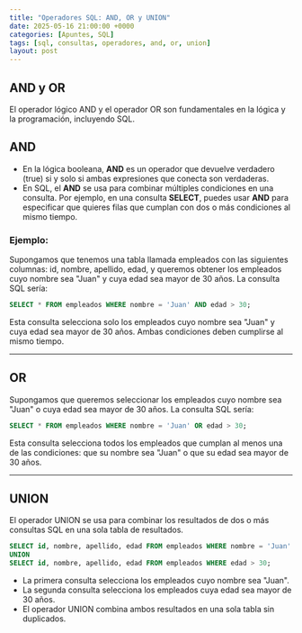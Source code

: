 ```yaml
---
title: "Operadores SQL: AND, OR y UNION"
date: 2025-05-16 21:00:00 +0000
categories: [Apuntes, SQL]
tags: [sql, consultas, operadores, and, or, union]
layout: post
---
```


## AND y OR

El operador lógico AND y el operador OR son fundamentales en la lógica y la programación, incluyendo SQL.

## AND

- En la lógica booleana, **AND** es un operador que devuelve verdadero (true) si y solo si ambas expresiones que conecta son verdaderas.
- En SQL, el **AND** se usa para combinar múltiples condiciones en una consulta. Por ejemplo, en una consulta **SELECT**, puedes usar **AND** para especificar que quieres filas que cumplan con dos o más condiciones al mismo tiempo.

### Ejemplo:

Supongamos que tenemos una tabla llamada empleados con las siguientes columnas: id, nombre, apellido, edad, y queremos obtener los empleados cuyo nombre sea "Juan" y cuya edad sea mayor de 30 años. La consulta SQL sería:
```sql
SELECT * FROM empleados WHERE nombre = 'Juan' AND edad > 30;
```
Esta consulta selecciona solo los empleados cuyo nombre sea "Juan" y cuya edad sea mayor de 30 años. Ambas condiciones deben cumplirse al mismo tiempo.

---

## OR

Supongamos que queremos seleccionar los empleados cuyo nombre sea "Juan" o cuya edad sea mayor de 30 años. La consulta SQL sería:
```sql
SELECT * FROM empleados WHERE nombre = 'Juan' OR edad > 30;
```
Esta consulta selecciona todos los empleados que cumplan al menos una de las condiciones: que su nombre sea "Juan" o que su edad sea mayor de 30 años.

---

## UNION

El operador UNION se usa para combinar los resultados de dos o más consultas SQL en una sola tabla de resultados.
```sql
SELECT id, nombre, apellido, edad FROM empleados WHERE nombre = 'Juan'
UNION
SELECT id, nombre, apellido, edad FROM empleados WHERE edad > 30;
```
- La primera consulta selecciona los empleados cuyo nombre sea "Juan".
- La segunda consulta selecciona los empleados cuya edad sea mayor de 30 años.
- El operador UNION combina ambos resultados en una sola tabla sin duplicados.

